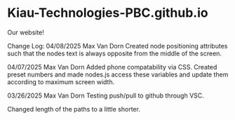 # Kiau-Technologies-PBC.github.io
Our website!


Change Log:
04/08/2025
Max Van Dorn
Created node positioning attributes such that the nodes text is always opposite from the middle of the screen. 

04/07/2025
Max Van Dorn
Added phone compatability via CSS. Created preset numbers and made nodes.js access these variables and update them according to maximum screen width. 

03/26/2025
Max Van Dorn
Testing push/pull to github through VSC.

Changed length of the paths to a little shorter.